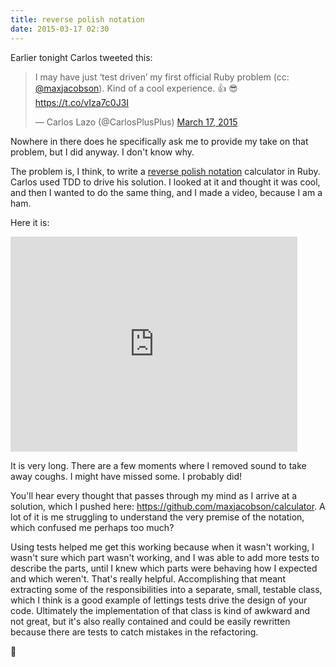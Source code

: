 ```yaml
---
title: reverse polish notation
date: 2015-03-17 02:30
---
```


Earlier tonight Carlos tweeted this:

<blockquote class="twitter-tweet" lang="en"><p>I may have just ‘test driven’ my first official Ruby problem (cc: <a href="https://twitter.com/maxjacobson">@maxjacobson</a>).&#10;&#10;Kind of a cool experience. 👍 😎&#10;&#10;<a href="https://t.co/vIza7c0J3I">https://t.co/vIza7c0J3I</a></p>&mdash; Carlos Lazo (@CarlosPlusPlus) <a href="https://twitter.com/CarlosPlusPlus/status/577669474960195584">March 17, 2015</a></blockquote>

Nowhere in there does he specifically ask me to provide my take on that problem,
but I did anyway. I don't know why.

The problem is, I think, to write a [reverse polish notation][1] calculator in
Ruby. Carlos used TDD to drive his solution. I looked at it and thought it was
cool, and then I wanted to do the same thing, and I made a video, because I am a
ham.

[1]: http://en.wikipedia.org/wiki/Reverse_Polish_notation

Here it is:

<iframe width="459" height="344" src="http://www.youtube.com/embed/H6xcnqlf53g?feature=oembed" frameborder="0" allowfullscreen></iframe>

It is very long. There are a few moments where I removed sound to take away
coughs. I might have missed some. I probably did!

You'll hear every thought that passes through my mind as I arrive at a solution,
which I pushed here: <https://github.com/maxjacobson/calculator>. A lot of it is
me struggling to understand the very premise of the notation, which confused me
perhaps too much?

Using tests helped me get this working because when it wasn't working, I wasn't
sure which part wasn't working, and I was able to add more tests to describe the
parts, until I knew which parts were behaving how I expected and which weren't.
That's really helpful. Accomplishing that meant extracting some of the
responsibilities into a separate, small, testable class, which I think is a good
example of lettings tests drive the design of your code. Ultimately the
implementation of that class is kind of awkward and not great, but it's also
really contained and could be easily rewritten because there are tests to catch
mistakes in the refactoring.

:leaves:
